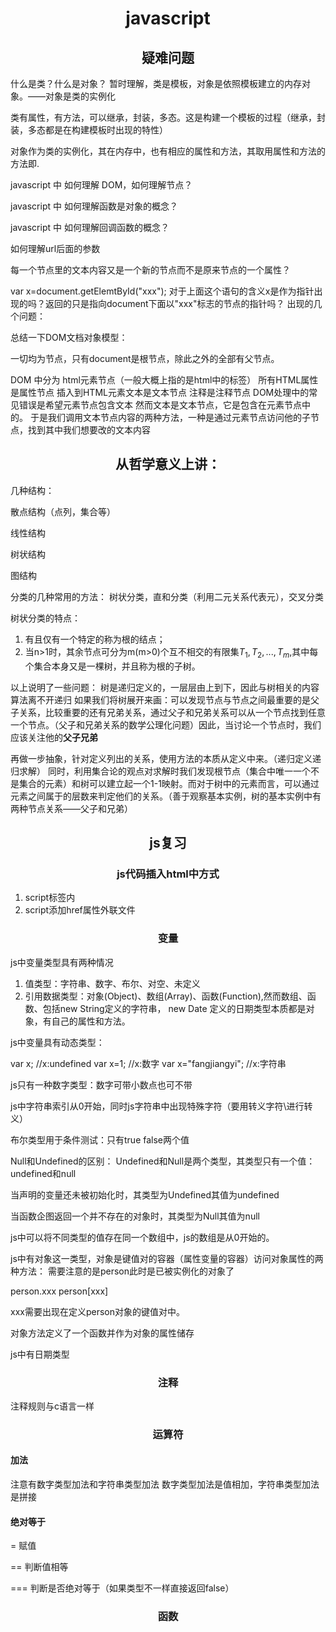 # <center>javascript</center>
## <center>疑难问题</center>
什么是类？什么是对象？
暂时理解，类是模板，对象是依照模板建立的内存对象。——对象是类的实例化

类有属性，有方法，可以继承，封装，多态。这是构建一个模板的过程（继承，封装，多态都是在构建模板时出现的特性）

对象作为类的实例化，其在内存中，也有相应的属性和方法，其取用属性和方法的方法即.

javascript 中 如何理解 DOM，如何理解节点？

javascript 中 如何理解函数是对象的概念？

javascript 中 如何理解回调函数的概念？

如何理解url后面的参数

每一个节点里的文本内容又是一个新的节点而不是原来节点的一个属性？

var x=document.getElemtById("xxx");
对于上面这个语句的含义x是作为指针出现的吗？返回的只是指向document下面以"xxx"标志的节点的指针吗？
出现的几个问题：

总结一下DOM文档对象模型：

一切均为节点，只有document是根节点，除此之外的全部有父节点。

DOM 中分为 
html元素节点（一般大概上指的是html中的标签）
所有HTML属性是属性节点
插入到HTML元素文本是文本节点
注释是注释节点
DOM处理中的常见错误是希望元素节点包含文本
然而文本是文本节点，它是包含在元素节点中的。
于是我们调用文本节点内容的两种方法，一种是通过元素节点访问他的子节点，找到其中我们想要改的文本内容



## <center> 从哲学意义上讲：</center>

几种结构：

散点结构（点列，集合等）

线性结构

树状结构

图结构

分类的几种常用的方法：
树状分类，直和分类（利用二元关系代表元），交叉分类

树状分类的特点：
1. 有且仅有一个特定的称为根的结点；
2. 当n>1时，其余节点可分为m(m>0)个互不相交的有限集$T_1,T_2,...,T_m$,其中每个集合本身又是一棵树，并且称为根的子树。
   
以上说明了一些问题：
树是递归定义的，一层层由上到下，因此与树相关的内容算法离不开递归
如果我们将树展开来画：可以发现节点与节点之间最重要的是父子关系，比较重要的还有兄弟关系，通过父子和兄弟关系可以从一个节点找到任意一个节点。（父子和兄弟关系的数学公理化问题）因此，当讨论一个节点时，我们应该关注他的**父子兄弟**

再做一步抽象，针对定义列出的关系，使用方法的本质从定义中来。（递归定义递归求解）
同时，利用集合论的观点对求解时我们发现根节点（集合中唯一一个不是集合的元素）和树可以建立起一个1-1映射。而对于树中的元素而言，可以通过元素之间属于的层数来判定他们的关系。（善于观察基本实例，树的基本实例中有两种节点关系——父子和兄弟）

## <center>js复习</center>

### <center>js代码插入html中方式</center>

1. script标签内
2. script添加href属性外联文件

### <center>变量</center>
js中变量类型具有两种情况
1. 值类型：字符串、数字、布尔、对空、未定义
2. 引用数据类型：对象(Object)、数组(Array)、函数(Function),然而数组、函数、包括new String定义的字符串， new Date 定义的日期类型本质都是对象，有自己的属性和方法。

js中变量具有动态类型：

var x; //x:undefined
var x=1; //x:数字
var x="fangjiangyi"; //x:字符串

js只有一种数字类型：数字可带小数点也可不带

js中字符串索引从0开始，同时js字符串中出现特殊字符（要用转义字符\进行转义）

布尔类型用于条件测试：只有true false两个值

Null和Undefined的区别：
Undefined和Null是两个类型，其类型只有一个值：undefined和null 

当声明的变量还未被初始化时，其类型为Undefined其值为undefined

当函数企图返回一个并不存在的对象时，其类型为Null其值为null

js中可以将不同类型的值存在同一个数组中，js的数组是从0开始的。

js中有对象这一类型，对象是键值对的容器（属性变量的容器）访问对象属性的两种方法：
需要注意的是person此时是已被实例化的对象了

person.xxx
person[xxx]

xxx需要出现在定义person对象的键值对中。

对象方法定义了一个函数并作为对象的属性储存

js中有日期类型

### <center>注释</center>

注释规则与c语言一样

### <center>运算符</center>
#### 加法
注意有数字类型加法和字符串类型加法
数字类型加法是值相加，字符串类型加法是拼接
#### 绝对等于
= 赋值

== 判断值相等

=== 判断是否绝对等于（如果类型不一样直接返回false）


### <center>函数</center>


